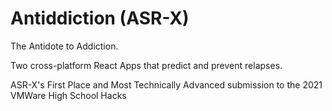 # Antiddiction (ASR-X)

The Antidote to Addiction.

Two cross-platform React Apps that predict and prevent relapses.

ASR-X's First Place and Most Technically Advanced submission to the 2021 VMWare High School Hacks
